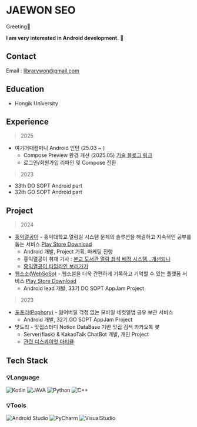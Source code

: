 # JAEWON SEO

Greeting👋 

**I am very interested in Android development.** 🤗

## Contact

Email : librarywon@gmail.com

## **Education**

- Hongik University

## **Experience**

> 2025
> 
- 여기어때컴퍼니 Android 인턴 (25.03 ~ )
  - Compose Preview 환경 개선 (2025.05) [기술 블로그 링크](https://techblog.gccompany.co.kr/네트워크-기반-compose-컴포넌트-preview가-안보인다면-6802334ef925)
  - 로그인/회원가입 리파인 및 Compose 전환

> 2023
> 
- 33th DO SOPT Android part
- 32th GO SOPT Android part

## Project

> 2024
>
- [홍익열공이](https://github.com/TeamHY2/HongikYeolgong2-Android) - 홍익대학교 열람실 시스템 문제의 솔루션을 해결하고 지속적인 공부를 돕는 서비스 [Play Store Download](https://play.google.com/store/apps/details?id=com.teamhy2.hongikyeolgong2)
    - Android 개발, Project 기획, 마케팅 진행
    - 홍익열공이 취재 기사 : [본교 도서관 열람 좌석 배정 시스템…개선되나](http://hiupress.hongik.ac.kr/news/articleView.html?idxno=11185)
    - [홍익열공이 타임라인 보러가기](https://librarywon.notion.site/175d1f8b1af280bda084e7b47a9cdbdc)
- [웹소소(WebSoSo)](https://github.com/Team-WSS/WSS-Android) - 웹소설을 더욱 간편하게 기록하고 기억할 수 있는 플랫폼 서비스 [Play Store Download](https://play.google.com/store/apps/details?id=com.into.websoso)
    - Android lead 개발, 33기 DO SOPT AppJam Project

> 2023
> 
- [포포리(Pophory)](https://github.com/TeamPophory/pophory-android) - 잃어버릴 걱정 없는 모바일 네컷앨범 공유 보관 서비스
    - Android 개발, 32기 GO SOPT AppJam Project
- 맛도리 - 맛집스터디 Notion DataBase 기반 맛집 검색 카카오톡 봇
    - Server(flask) & KakaoTalk ChatBot 개발, 개인 Project
    - [관련 디스콰이엇 아티클](https://disquiet.io/@librarywon/makerlog/%EB%8F%99%EC%95%84%EB%A6%AC%EC%97%90%EC%84%9C-%EB%A7%9B%EC%A7%91-%EA%B3%B5%EC%9C%A0%ED%95%98%EB%8B%A4%EA%B0%80-%EC%B1%97%EB%B4%87%EA%B9%8C%EC%A7%80-%EB%A7%8C%EB%93%A0-%EC%82%AC%EC%97%B0)

## Tech Stack
### 💡Language
![Kotlin](https://img.shields.io/badge/Kotlin-7F52FF?style=for-the-badge&logo=Kotlin&logoColor=white)
![JAVA](https://img.shields.io/badge/JAVA-FC4C02?style=for-the-badge&logo=Java&logoColor=white)
![Python](https://img.shields.io/badge/Python-3776AB?style=for-the-badge&logo=Python&logoColor=white)
![C++](https://img.shields.io/badge/C++-00599C?style=for-the-badge&logo=cplusplus&logoColor=white)

### 💡Tools
![Android Studio](https://img.shields.io/badge/Android%20Studio-3DDC84?style=for-the-badge&logo=Android%20Studio&logoColor=white)
![PyCharm](https://img.shields.io/badge/PyCharm-000000?style=for-the-badge&logo=PyCharm&logoColor=white)
![VisualStudio](https://img.shields.io/badge/VisualStudio-5C2D91?style=for-the-badge&logo=visualstudio&logoColor=white)
